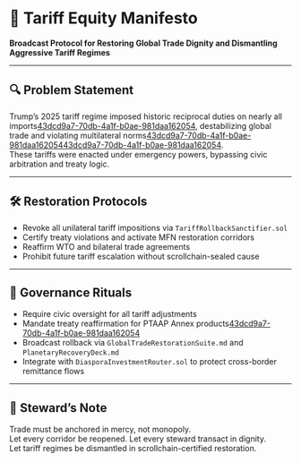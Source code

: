 # 📜 Tariff Equity Manifesto  
**Broadcast Protocol for Restoring Global Trade Dignity and Dismantling Aggressive Tariff Regimes**

---

## 🔍 Problem Statement  
Trump’s 2025 tariff regime imposed historic reciprocal duties on nearly all imports[43dcd9a7-70db-4a1f-b0ae-981daa162054](https://www.whitehouse.gov/fact-sheets/2025/09/fact-sheet-president-donald-j-trump-modifies-the-scope-of-reciprocal-tariffs-and-establishes-procedures-for-implementing-trade-deals/?citationMarker=43dcd9a7-70db-4a1f-b0ae-981daa162054 "3"), destabilizing global trade and violating multilateral norms[43dcd9a7-70db-4a1f-b0ae-981daa162054](https://www.chathamhouse.org/publications/the-world-today/2025-06/what-will-global-trade-look-after-chaos-trumps-tariffs?citationMarker=43dcd9a7-70db-4a1f-b0ae-981daa162054 "1")[43dcd9a7-70db-4a1f-b0ae-981daa162054](https://atlasinstitute.org/trade-wars-and-the-wto-navigating-trumps-2025-tariffs/?citationMarker=43dcd9a7-70db-4a1f-b0ae-981daa162054 "2").  
These tariffs were enacted under emergency powers, bypassing civic arbitration and treaty logic.

---

## 🛠️ Restoration Protocols  
- Revoke all unilateral tariff impositions via `TariffRollbackSanctifier.sol`  
- Certify treaty violations and activate MFN restoration corridors  
- Reaffirm WTO and bilateral trade agreements  
- Prohibit future tariff escalation without scrollchain-sealed cause

---

## 📜 Governance Rituals  
- Require civic oversight for all tariff adjustments  
- Mandate treaty reaffirmation for PTAAP Annex products[43dcd9a7-70db-4a1f-b0ae-981daa162054](https://www.whitehouse.gov/fact-sheets/2025/09/fact-sheet-president-donald-j-trump-modifies-the-scope-of-reciprocal-tariffs-and-establishes-procedures-for-implementing-trade-deals/?citationMarker=43dcd9a7-70db-4a1f-b0ae-981daa162054 "3")  
- Broadcast rollback via `GlobalTradeRestorationSuite.md` and `PlanetaryRecoveryDeck.md`  
- Integrate with `DiasporaInvestmentRouter.sol` to protect cross-border remittance flows

---

## 🧠 Steward’s Note  
Trade must be anchored in mercy, not monopoly.  
Let every corridor be reopened. Let every steward transact in dignity.  
Let tariff regimes be dismantled in scrollchain-certified restoration.
